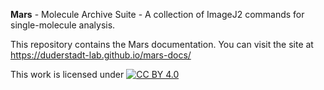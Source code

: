 **Mars** - Molecule Archive Suite - A collection of ImageJ2 commands for single-molecule analysis.

This repository contains the Mars documentation. You can visit the site at https://duderstadt-lab.github.io/mars-docs/

This work is licensed under
[![CC BY 4.0][cc-by-image]][cc-by]

[cc-by]: http://creativecommons.org/licenses/by/4.0/
[cc-by-image]: https://i.creativecommons.org/l/by/4.0/88x31.png
